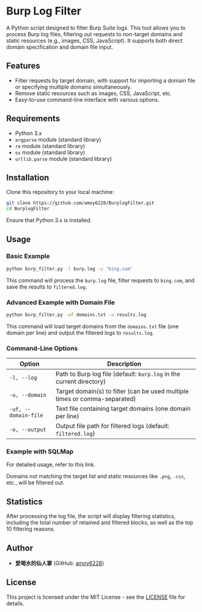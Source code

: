 # Burp Log Filter

A Python script designed to filter Burp Suite logs. This tool allows you to process Burp log files, filtering out requests to non-target domains and static resources (e.g., images, CSS, JavaScript). It supports both direct domain specification and domain file input.

## Features

- Filter requests by target domain, with support for importing a domain file or specifying multiple domains simultaneously.
- Remove static resources such as images, CSS, JavaScript, etc.
- Easy-to-use command-line interface with various options.

## Requirements

- Python 3.x
- `argparse` module (standard library)
- `re` module (standard library)
- `os` module (standard library)
- `urllib.parse` module (standard library)

## Installation

Clone this repository to your local machine:

```bash
git clone https://github.com/amoy6228/BurplogFilter.git
cd BurplogFilter
```

Ensure that Python 3.x is installed.

## Usage

### Basic Example

```bash
python burp_filter.py -l burp.log -u "bing.com"
```

This command will process the `burp.log` file, filter requests to `bing.com`, and save the results to `filtered.log`.

### Advanced Example with Domain File

```bash
python burp_filter.py -uf domains.txt -o results.log
```

This command will load target domains from the `domains.txt` file (one domain per line) and output the filtered logs to `results.log`.

### Command-Line Options

| Option                | Description                                             |
| --------------------- | ------------------------------------------------------- |
| `-l, --log`           | Path to Burp log file (default: `burp.log` in the current directory) |
| `-u, --domain`        | Target domain(s) to filter (can be used multiple times or comma-separated) |
| `-uf, --domain-file`  | Text file containing target domains (one domain per line) |
| `-o, --output`        | Output file path for filtered logs (default: `filtered.log`) |

### Example with SQLMap

For detailed usage, refer to this link.

Domains not matching the target list and static resources like `.png`, `.css`, etc., will be filtered out.

## Statistics

After processing the log file, the script will display filtering statistics, including the total number of retained and filtered blocks, as well as the top 10 filtering reasons.

## Author

- **爱喝水的仙人掌** (GitHub: [amoy6228](https://github.com/amoy6228))

## License

This project is licensed under the MIT License - see the [LICENSE](https://github.com/amoy6228/BurplogFilter/blob/main/LICENSE) file for details.
